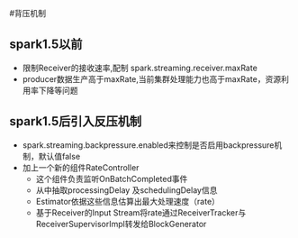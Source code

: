 #背压机制
## spark1.5以前
* 限制Receiver的接收速率,配制 spark.streaming.receiver.maxRate
* producer数据生产高于maxRate,当前集群处理能力也高于maxRate，资源利用率下降等问题

## spark1.5后引入反压机制
* spark.streaming.backpressure.enabled来控制是否启用backpressure机制，默认值false
* 加上一个新的组件RateController
    * 这个组件负责监听OnBatchCompleted事件
    * 从中抽取processingDelay 及schedulingDelay信息
    * Estimator依据这些信息估算出最大处理速度（rate）
    * 基于Receiver的Input Stream将rate通过ReceiverTracker与ReceiverSupervisorImpl转发给BlockGenerator

